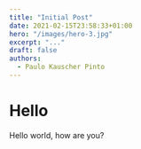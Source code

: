 ```yaml
---
title: "Initial Post"
date: 2021-02-15T23:58:33+01:00
hero: "/images/hero-3.jpg"
excerpt: "..."
draft: false
authors:
  - Paulo Kauscher Pinto
---
```


# Hello

Hello world, how are you?